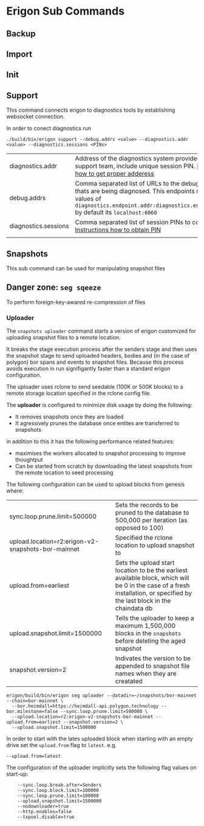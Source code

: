 # Erigon Sub Commands

## Backup

## Import

## Init

## Support

This command connects erigon to diagnostics tools by establishing websocket connection.

In order to conect diagnostics run

```
./build/bin/erigon support --debug.addrs <value> --diagnostics.addr <value> --diagnostics.sessions <PINs>
```

|                      |                                                                                                                                                                                                            |
|----------------------|------------------------------------------------------------------------------------------------------------------------------------------------------------------------------------------------------------|
| diagnostics.addr     | Address of the diagnostics system provided by the support team, include unique session PIN. [Instructions how to get proper adderess](https://github.com/erigontech/diagnostics?tab=readme-ov-file#step-4) |
| debug.addrs          | Comma separated list of URLs to the debug endpoints thats are being diagnosed. This endpoints must match values of `diagnostics.endpoint.addr:diagnostics.endpoint.port` by default its `localhost:6060`   |
| diagnostics.sessions | Comma separated list of session PINs to connect to [Instructions how to obtain PIN](https://github.com/erigontech/diagnostics?tab=readme-ov-file#step-2)                                                   |
|                      |                                                                                                                                                                                                            |

## Snapshots

This sub command can be used for manipulating snapshot files

## Danger zone: `seg sqeeze`

To perform foreign-key-awared re-compression of files

### Uploader

The `snapshots uploader` command starts a version of erigon customized for uploading snapshot files to
a remote location.

It breaks the stage execution process after the senders stage and then uses the snapshot stage to send
uploaded headers, bodies and (in the case of polygon) bor spans and events to snapshot files. Because
this process avoids execution in run signifigantly faster than a standard erigon configuration.

The uploader uses rclone to send seedable (100K or 500K blocks) to a remote storage location specified
in the rclone config file.

The **uploader** is configured to minimize disk usage by doing the following:

* It removes snapshots once they are loaded
* It agressively prunes the database once entites are transferred to snapshots

in addition to this it has the following performance related features:

* maximises the workers allocated to snapshot processing to improve thoughtput
* Can be started from scratch by downloading the latest snapshots from the remote location to seed processing

The following configuration can be used to upload blocks from genesis where:

|                                                    |                                                                                                                                                                            |
|----------------------------------------------------|----------------------------------------------------------------------------------------------------------------------------------------------------------------------------|
| sync.loop.prune.limit=500000                       | Sets the records to be pruned to the database to 500,000 per iteration (as opposed to 100)                                                                                 |
| upload.location=r2:erigon-v2-snapshots-bor-mainnet | Specified the rclone location to upload snapshot to                                                                                                                        |
| upload.from=earliest                               | Sets the upload start location to be the earliest available block, which will be 0 in the case of a fresh installation, or specified by the last block in the chaindata db |
| upload.snapshot.limit=1500000                      | Tells the uploader to keep a maximum 1,500,000 blocks in the `snapshots` before deleting the aged snapshot                                                                 |
| snapshot.version=2                                 | Indivates the version to be appended to snapshot file names when they are creatated                                                                                        |

```shell
erigon/build/bin/erigon seg uploader --datadir=~/snapshots/bor-mainnet --chain=bor-mainnet \
  --bor.heimdall=https://heimdall-api.polygon.technology --bor.milestone=false --sync.loop.prune.limit=500000 \
  --upload.location=r2:erigon-v2-snapshots-bor-mainnet --upload.from=earliest --snapshot.version=2 \
  --upload.snapshot.limit=1500000 
```

In order to start with the lates uploaded block when starting with an empty drive set the `upload.from` flag to
`latest`. e.g.

```shell
--upload.from=latest
```

The configuration of the uploader implicitly sets the following flag values on start-up:

```shell
    --sync.loop.break.after=Senders
	--sync.loop.block.limit=100000
	--sync.loop.prune.limit=100000
	--upload.snapshot.limit=1500000 
	--nodownloader=true
	--http.enables=false
	--txpool.disable=true
```
